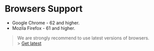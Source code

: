 # Browsers Support

- Google Chrome - 62 and higher.
- Mozila Firefox - 61 and higher.

> We are strongly recommend to use latest versions of browsers.<br> > [Get latest](http://outdatedbrowser.com/en)
